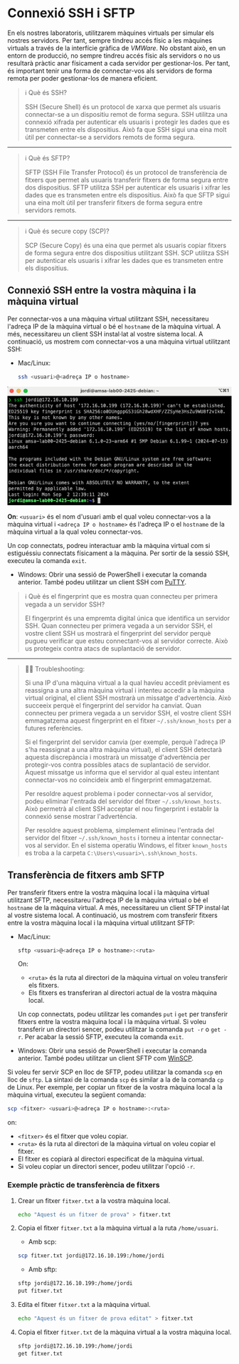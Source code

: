 # Connexió SSH i SFTP

En els nostres laboratoris, utilitzarem màquines virtuals per simular els nostres servidors. Per tant, sempre tindreu accés físic a les màquines virtuals a través de la interfície gràfica de *VMWare*. No obstant això, en un entorn de producció, no sempre tindreu accés físic als servidors o no us resultarà pràctic anar físicament a cada servidor per gestionar-los. Per tant, és important tenir una forma de connectar-vos als servidors de forma remota per poder gestionar-los de manera eficient.

> ℹ️ Què és SSH?
>
> SSH (Secure Shell) és un protocol de xarxa que permet als usuaris connectar-se a un dispositiu remot de forma segura. SSH utilitza una connexió xifrada per autenticar els usuaris i protegir les dades que es transmeten entre els dispositius. Això fa que SSH sigui una eina molt útil per connectar-se a servidors remots de forma segura.

---

> ℹ️ Què és SFTP?
>
> SFTP (SSH File Transfer Protocol) és un protocol de transferència de fitxers que permet als usuaris transferir fitxers de forma segura entre dos dispositius. SFTP utilitza SSH per autenticar els usuaris i xifrar les dades que es transmeten entre els dispositius. Això fa que SFTP sigui una eina molt útil per transferir fitxers de forma segura entre servidors remots.

---

> ℹ️ Què és secure copy (SCP)?
>
> SCP (Secure Copy) és una eina que permet als usuaris copiar fitxers de forma segura entre dos dispositius utilitzant SSH. SCP utilitza SSH per autenticar els usuaris i xifrar les dades que es transmeten entre els dispositius.

## Connexió SSH entre la vostra màquina i la màquina virtual

Per connectar-vos a una màquina virtual utilitzant SSH, necessitareu l'adreça IP de la màquina virtual o bé el `hostname` de la màquina virtual. A més, necessitareu un client SSH instal·lat al vostre sistema local. A continuació, us mostrem com connectar-vos a una màquina virtual utilitzant SSH:

- Mac/Linux:
  
  ```bash
  ssh <usuari>@<adreça IP o hostname>
  ```

 ![Exemple de connexió SSH](./figures/ssh-sftp/ssh.png)

 **On**: `<usuari>` és el nom d'usuari amb el qual voleu connectar-vos a la màquina virtual i  `<adreça IP o hostname>` és l'adreça IP o el `hostname` de la màquina virtual a la qual voleu connectar-vos.

  Un cop connectats, podreu interactuar amb la màquina virtual com si estiguéssiu connectats físicament a la màquina. Per sortir de la sessió SSH, executeu la comanda `exit`.

- Windows: Obrir una sessió de PowerShell i executar la comanda anterior. També podeu utilitzar un client SSH com [PuTTY](https://www.putty.org/).

> ℹ️ Què és el fingerprint que es mostra quan connecteu per primera vegada a un servidor SSH?
>
> El fingerprint és una empremta digital única que identifica un servidor SSH. Quan connecteu per primera vegada a un servidor SSH, el vostre client SSH us mostrarà el fingerprint del servidor perquè pugueu verificar que esteu connectant-vos al servidor correcte. Això us protegeix contra atacs de suplantació de servidor.

---

> 😵‍💫 Troubleshooting:
>
> Si una IP d'una màquina virtual a la qual havíeu accedit prèviament es reassigna a una altra màquina virtual i intenteu accedir a la màquina virtual original, el client SSH mostrarà un missatge d'advertència. Això succeeix perquè el fingerprint del servidor ha canviat. Quan connecteu per primera vegada a un servidor SSH, el vostre client SSH emmagatzema aquest fingerprint en el fitxer `~/.ssh/known_hosts` per a futures referències.
>
> Si el fingerprint del servidor canvia (per exemple, perquè l'adreça IP s'ha reassignat a una altra màquina virtual), el client SSH detectarà aquesta discrepància i mostrarà un missatge d'advertència per protegir-vos contra possibles atacs de suplantació de servidor. Aquest missatge us informa que el servidor al qual esteu intentant connectar-vos no coincideix amb el fingerprint emmagatzemat.
>
> Per resoldre aquest problema i poder connectar-vos al servidor, podeu eliminar l'entrada del servidor del fitxer `~/.ssh/known_hosts`. Això permetrà al client SSH acceptar el nou fingerprint i establir la connexió sense mostrar l'advertència.
>
> Per resoldre aquest problema, simplement elimineu l'entrada del servidor del fitxer `~/.ssh/known_hosts` i torneu a intentar connectar-vos al servidor. En el sistema operatiu Windows, el fitxer `known_hosts` es troba a la carpeta `C:\Users\<usuari>\.ssh\known_hosts`.

## Transferència de fitxers amb SFTP

Per transferir fitxers entre la vostra màquina local i la màquina virtual utilitzant SFTP, necessitareu l'adreça IP de la màquina virtual o bé el `hostname` de la màquina virtual. A més, necessitareu un client SFTP instal·lat al vostre sistema local. A continuació, us mostrem com transferir fitxers entre la vostra màquina local i la màquina virtual utilitzant SFTP:

- Mac/Linux:
  
  ```bash
  sftp <usuari>@<adreça IP o hostname>:<ruta>
  ```

  On:
  - `<ruta>` és la ruta al directori de la màquina virtual on voleu transferir els fitxers.
  - Els fitxers es transferiran al directori actual de la vostra màquina local.

  Un cop connectats, podeu utilitzar les comandes `put` i `get` per transferir fitxers entre la vostra màquina local i la màquina virtual. Si voleu transferir un directori sencer, podeu utilitzar la comanda `put -r` o `get -r`. Per acabar la sessió SFTP, executeu la comanda `exit`.

- Windows: Obrir una sessió de PowerShell i executar la comanda anterior. També podeu utilitzar un client SFTP com [WinSCP](https://winscp.net/eng/index.php).

Si voleu fer servir SCP en lloc de SFTP, podeu utilitzar la comanda `scp` en lloc de `sftp`. La sintaxi de la comanda `scp` és similar a la de la comanda `cp` de Linux. Per exemple, per copiar un fitxer de la vostra màquina local a la màquina virtual, executeu la següent comanda:

```bash
scp <fitxer> <usuari>@<adreça IP o hostname>:<ruta>
```

on:

- `<fitxer>` és el fitxer que voleu copiar.
- `<ruta>` és la ruta al directori de la màquina virtual on voleu copiar el fitxer.
- El fitxer es copiarà al directori especificat de la màquina virtual.
- Si voleu copiar un directori sencer, podeu utilitzar l'opció `-r`.

### Exemple pràctic de transferència de fitxers

1. Crear un fitxer `fitxer.txt` a la vostra màquina local.

    ```bash
    echo "Aquest és un fitxer de prova" > fitxer.txt
    ```

2. Copia el fitxer `fitxer.txt` a la màquina virtual a la ruta `/home/usuari`.

    - Amb scp:

    ```bash
    scp fitxer.txt jordi@172.16.10.199:/home/jordi
    ```

    - Amb sftp:

    ```bash
    sftp jordi@172.16.10.199:/home/jordi
    put fitxer.txt
    ```

3. Edita el fitxer `fitxer.txt` a la màquina virtual.

    ```bash
    echo "Aquest és un fitxer de prova editat" > fitxer.txt
    ```

4. Copia el fitxer `fitxer.txt` de la màquina virtual a la vostra màquina local.

    ```bash
    sftp jordi@172.16.10.199:/home/jordi
    get fitxer.txt
    ```

